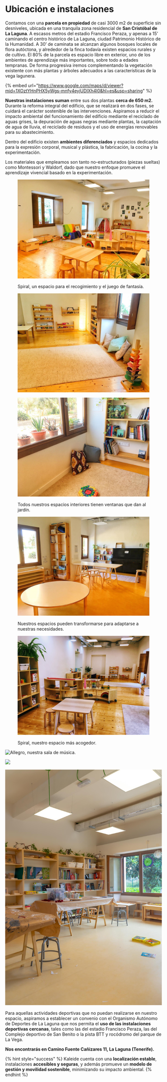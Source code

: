 # Ubicación e instalaciones

Contamos con una **parcela en propiedad** de casi 3000 m2 de superficie sin desniveles, ubicada en una tranquila zona residencial de **San Cristóbal de La Laguna**. A escasos metros del estadio Francisco Peraza, y apenas a 15’ caminando el centro histórico de La Laguna, ciudad Patrimonio Histórico de la Humanidad. A 30’ de caminata se alcanzan algunos bosques locales de flora autóctona, y alrededor de la finca todavía existen espacios rurales y de cultivo. El 80% de la parcela es espacio libre en exterior, uno de los ambientes de aprendizaje más importantes, sobre todo a edades tempranas. De forma progresiva iremos complementando la vegetación existente con más plantas y árboles adecuados a las características de la vega lagunera.

{% embed url="https://www.google.com/maps/d/viewer?mid=1XOztYHnPHX5yWgs-mnfy4eyjUDIXh4I0&hl=es&usp=sharing" %}

**Nuestras instalaciones suman** entre sus dos plantas **cerca de 650 m2.** Durante la reforma integral del edificio, que se realizará en dos fases, se cuidará el carácter sostenible de las intervenciones. Aspiramos a reducir el impacto ambiental del funcionamiento del edificio mediante el reciclado de aguas grises, la depuración de aguas negras mediante plantas, la captación de agua de lluvia, el reciclado de residuos y el uso de energías renovables para su abastecimiento.

Dentro del edificio existen **ambientes diferenciados** y espacios dedicados para la expresión corporal, musical y plástica, la fabricación, la cocina y la experimentación.

Los materiales que empleamos son tanto no-estructurados (piezas sueltas) como Montessori y Waldorf, dado que nuestro enfoque promueve el aprendizaje vivencial basado en la experimentación.&#x20;

<figure><img src="../.gitbook/assets/F2262A7F-322E-49D1-850A-1D219B70B608.jpg" alt=""><figcaption><p>Spiral, un espacio para el recogimiento y el juego de fantasía.</p></figcaption></figure>

<figure><img src="../.gitbook/assets/96469D1E-1E9A-4B34-8F21-7672D01BF428.jpg" alt=""><figcaption></figcaption></figure>

<figure><img src="../.gitbook/assets/A5F33518-605B-4D86-94CC-CA109188E4C0.jpg" alt=""><figcaption><p>Todos nuestros espacios interiores tienen ventanas que dan al jardín.</p></figcaption></figure>

<figure><img src="../.gitbook/assets/71F1E8BA-D692-45E4-BC7F-F45EC6C7728E.jpg" alt=""><figcaption><p>Nuestros espacios pueden transformarse para adaptarse a nuestras necesidades.</p></figcaption></figure>

<figure><img src="../.gitbook/assets/IMG_9987.JPG" alt=""><figcaption><p>Spiral, nuestro espacio más acogedor.</p></figcaption></figure>

![Allegro, nuestra sala de música.](../.gitbook/assets/IMG\_6957.JPG)



![](../.gitbook/assets/IMG\_6956.JPG)

![Fractal, un espacio para descubrir el mundo que nos rodea.](../.gitbook/assets/DSC08298.jpg)

Para aquellas actividades deportivas que no puedan realizarse en nuestro espacio, aspiramos a establecer un convenio con el Organismo Autónomo de Deportes de La Laguna que nos permita el **uso de las instalaciones deportivas cercanas**, tales como las del estadio Francisco Peraza, las del Complejo deportivo de San Benito o la pista BTT y rocódromo del parque de La Vega.

**Nos encontrarás en Camino Fuente Cañizares 11, La Laguna (Tenerife).**

{% hint style="success" %}
Kaleide cuenta con una **localización estable**, instalaciones **accesibles y seguras**, y además promueve un **modelo de gestión y movilidad sostenible**, minimizando su impacto ambiental.
{% endhint %}
